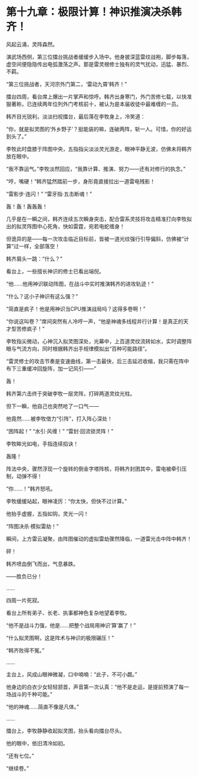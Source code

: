 # 第十九章：极限计算！神识推演决杀韩齐！

风起云涌，灵阵森然。

演武场西侧，第三位擂台挑战者缓缓步入场中。他身披深蓝雷纹战袍，脚步每落，虚空间便隐隐传出电弧激荡之声。那是雷灵根修士独有的灵气扰动，迅猛、暴烈、不羁。

“第三位挑战者，天河宗外门第二，‘雷动九霄’韩齐！”

擂台四周，看台席上爆出一片掌声和惊呼。韩齐出身寒门，外门苦修七载，以快准狠著称，已连续两年位列外门考核前十，被认为是本届收徒中最难缠的一员。

韩齐目光锐利，淡淡扫视擂台，最后落在李牧身上，冷笑道：

“你，就是拟灵图的‘外乡野子’？挺能装的嘛，连破两阵，斩一人。可惜，你的好运到头了。”

李牧此时盘膝于阵图中央，五指指尖淡淡灵光游走，眼神平静无波，仿佛未将韩齐放在眼中。

“我不靠运气。”李牧淡然回应，“我靠计算、推演、努力——还有对修行的执念。”

“哼，嘴硬！”韩齐猛然踏前一步，身形竟直接拉出一道雷电残影！

“雷影步·连闪！”
“雷牙指·五击断魂！”

轰！轰！轰轰轰！

几乎是在一瞬之间，韩齐连续五次瞬身突击，配合雷系灵技将攻击精准打向李牧拟出的拟灵阵图中心死角，快如雷霆，宛若电蛇缠身！

但诡异的是——每一次攻击临近目标前，皆被一道光纹强行引导偏斜，仿佛被“计算”过一样，全部落空！

韩齐眉头一跳：“什么？”

看台上，一些擅长神识的修士已看出端倪。

“他……他用神识联动阵图，在战斗中实时推演韩齐的进攻轨迹！”

“什么？这小子神识有这么强？”

“简直是疯子！他是用神识当CPU推演战局吗？这得多卷啊！”

“你说这叫卷？”席间突然有人冷哼一声，“他是神魂多线程并行计算！是真正的天才型苦修疯子！”

李牧指尖微动，心神沉入拟灵图深处，光幕中，上百道灵纹流转如水，实时调整阵眼与气流方向，同时根据韩齐出手规律模拟出“百种可能路径”。

“雷灵修士的攻击节奏是变速曲线，第一击最快，后三击延迟收缩，我只需在阵中布下三重缓冲回旋阵，加一记风引——”

轰！

韩齐第六击终于突破李牧一层灵阵，打碎两道灵纹光柱。

但下一瞬，他自己也突然呛了一口气——

他竟然……被李牧借力“引阵”，打入阵心深处！

“困阵起！”
“水引·风缠！”
“雷封·回流锁灵阵！”

李牧眸光如电，手指连续掐诀！

轰隆！

阵法中央，骤然浮现一个旋转的倒金字塔阵核，将韩齐封困其中，雷电被牵引压制，动弹不得！

“你……！”韩齐怒吼。

李牧缓缓站起，眼神凌厉：“你太快，但快不过计算。”

他抬手虚握，五指如钩，灵光一闪！

“阵图决杀·模拟雷劫！”

瞬间，上方雷云凝聚，由阵图催动的虚拟雷劫骤然降临，一道雷光击中阵中韩齐！

砰！

韩齐喷血倒飞而出，气息暴跌。

——胜负已分！

……

四周一片死寂。

看台上所有弟子、长老、执事都神色复杂地望着李牧。

“他不是战斗力强，他是……把整个战局用神识‘算’赢了！”

“什么拟灵图啊，这是阵术与神识的极限碾压！”

“韩齐败得不冤。”

……

主台上，风成山眼神微凝，口中喃喃：“此子，不可小觑。”

他身边的白衣少女轻轻颔首，声音第一次认真：“他不是走运，是提前预演了每一场战斗的千种可能。”

“他的神魂……简直不像是凡体。”

……

擂台上，李牧静静收起拟灵图，抬头看向擂台尽头。

他的眼中，依旧清冷如初。

“还有七位。”

“继续卷。”

